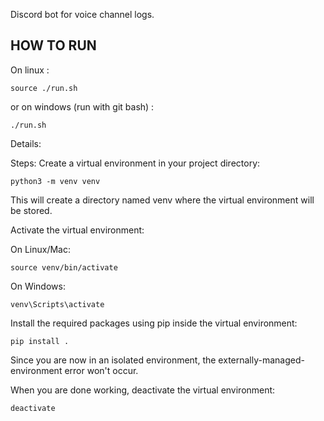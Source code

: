 Discord bot for voice channel logs.

## HOW TO RUN

On linux :
```
source ./run.sh
```
or on windows (run with git bash) :
```
./run.sh
```

Details:

Steps:
Create a virtual environment in your project directory:
```
python3 -m venv venv
```
This will create a directory named venv where the virtual environment will be stored.

Activate the virtual environment:

On Linux/Mac:
```
source venv/bin/activate
```

On Windows:
```
venv\Scripts\activate
```

Install the required packages using pip inside the virtual environment:
```
pip install .
```

Since you are now in an isolated environment, the externally-managed-environment error won't occur.

When you are done working, deactivate the virtual environment:
```
deactivate
```
